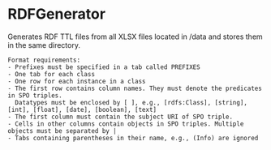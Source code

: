 # RDFGenerator

 Generates RDF TTL files from all XLSX files located in /data and stores them in the same directory.

    Format requirements:
    - Prefixes must be specified in a tab called PREFIXES
    - One tab for each class
    - One row for each instance in a class
    - The first row contains column names. They must denote the predicates in SPO triples.
      Datatypes must be enclosed by [ ], e.g., [rdfs:Class], [string], [int], [float], [date], [boolean], [text]
    - The first column must contain the subject URI of SPO triple.
    - Cells in other columns contain objects in SPO triples. Multiple objects must be separated by |
    - Tabs containing parentheses in their name, e.g., (Info) are ignored
